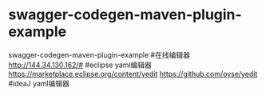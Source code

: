 # swagger-codegen-maven-plugin-example
swagger-codegen-maven-plugin-example
#在线编辑器
http://144.34.130.162/#
#eclipse yaml编辑器
https://marketplace.eclipse.org/content/yedit
https://github.com/oyse/yedit
#ideaJ yaml编辑器